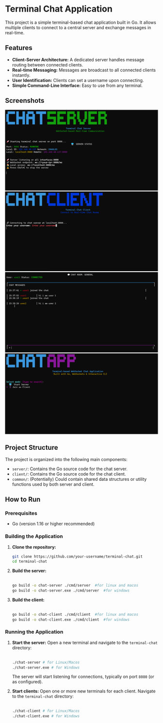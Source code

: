 # Terminal Chat Application

This project is a simple terminal-based chat application built in Go. It allows multiple clients to connect to a central server and exchange messages in real-time.

## Features

*   **Client-Server Architecture:** A dedicated server handles message routing between connected clients.
*   **Real-time Messaging:** Messages are broadcast to all connected clients instantly.
*   **User Identification:** Clients can set a username upon connecting.
*   **Simple Command-Line Interface:** Easy to use from any terminal.

## Screenshots
![Server](public/server.png)
![Client](public/client.png)
![Chatting](public/chatting.png)
![All in one](public/term.png)

<!-- ## Video Demo -->
<!-- [Link to Video Demo](https://www.youtube.com/watch?v=your-video-id) -->

## Project Structure



The project is organized into the following main components:

*   `server/`: Contains the Go source code for the chat server.
*   `client/`: Contains the Go source code for the chat client.
*   `common/`: (Potentially) Could contain shared data structures or utility functions used by both server and client.

## How to Run

### Prerequisites

*   Go (version 1.16 or higher recommended)

### Building the Application

1.  **Clone the repository:**
    ```bash
    git clone https://github.com/your-username/terminal-chat.git
    cd terminal-chat
    ```

2.  **Build the server:**
    ```bash
    
    go build -o chat-server ./cmd/server  #for linux and macos
    go build -o chat-server.exe ./cmd/server  #for windows
    
    ```

3.  **Build the client:**
    ```bash
    
    go build -o chat-client ./cmd/client  #for linux and macos
    go build -o chat-client.exe ./cmd/client  #for windows
    
    ```

### Running the Application

1.  **Start the server:**
    Open a new terminal and navigate to the `terminal-chat` directory:
    ```bash
    
    ./chat-server # for Linux/Macos
    ./chat-server.exe # for Windows
    ```
    The server will start listening for connections, typically on port `8080` (or as configured).

2.  **Start clients:**
    Open one or more new terminals for each client. Navigate to the `terminal-chat` directory:
    ```bash
    
    ./chat-client # for Linux/Macos
    ./chat-client.exe # for Windows
    ```